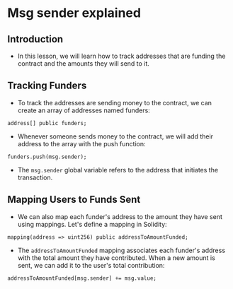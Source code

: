 # Msg sender explained

## Introduction
- In this lesson, we will learn how to track addresses that are funding the contract and the amounts they will send to it.

## Tracking Funders
- To track the addresses are sending money to the contract, we can create an array of addresses named funders:
```
address[] public funders;
```

- Whenever someone sends money to the contract, we will add their address to the array with the push function:
```
funders.push(msg.sender);
```

- The `msg.sender` global variable refers to the address that initiates the transaction.

## Mapping Users to Funds Sent
- We can also map each funder's address to the amount they have sent using mappings. Let's define a mapping in Solidity:
```
mapping(address => uint256) public addressToAmountFunded;
```

- The `addressToAmountFunded` mapping associates each funder's address with the total amount they have contributed. When a new amount is sent, we can add it to the user's total contribution:

```
addressToAmountFunded[msg.sender] += msg.value;
```
